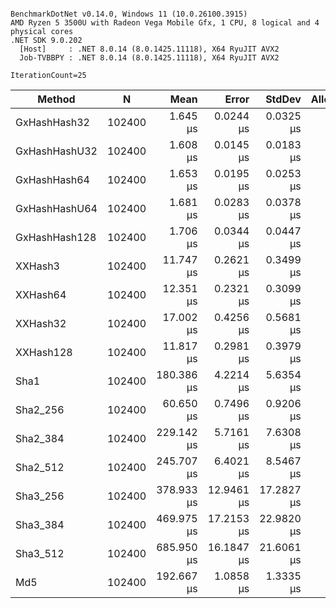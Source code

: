 ```

BenchmarkDotNet v0.14.0, Windows 11 (10.0.26100.3915)
AMD Ryzen 5 3500U with Radeon Vega Mobile Gfx, 1 CPU, 8 logical and 4 physical cores
.NET SDK 9.0.202
  [Host]     : .NET 8.0.14 (8.0.1425.11118), X64 RyuJIT AVX2
  Job-TVBBPY : .NET 8.0.14 (8.0.1425.11118), X64 RyuJIT AVX2

IterationCount=25  

```
| Method        | N      | Mean       | Error      | StdDev     | Allocated |
|-------------- |------- |-----------:|-----------:|-----------:|----------:|
| GxHashHash32  | 102400 |   1.645 μs |  0.0244 μs |  0.0325 μs |         - |
| GxHashHashU32 | 102400 |   1.608 μs |  0.0145 μs |  0.0183 μs |         - |
| GxHashHash64  | 102400 |   1.653 μs |  0.0195 μs |  0.0253 μs |         - |
| GxHashHashU64 | 102400 |   1.681 μs |  0.0283 μs |  0.0378 μs |         - |
| GxHashHash128 | 102400 |   1.706 μs |  0.0344 μs |  0.0447 μs |         - |
| XXHash3       | 102400 |  11.747 μs |  0.2621 μs |  0.3499 μs |         - |
| XXHash64      | 102400 |  12.351 μs |  0.2321 μs |  0.3099 μs |         - |
| XXHash32      | 102400 |  17.002 μs |  0.4256 μs |  0.5681 μs |         - |
| XXHash128     | 102400 |  11.817 μs |  0.2981 μs |  0.3979 μs |         - |
| Sha1          | 102400 | 180.386 μs |  4.2214 μs |  5.6354 μs |      48 B |
| Sha2_256      | 102400 |  60.650 μs |  0.7496 μs |  0.9206 μs |      56 B |
| Sha2_384      | 102400 | 229.142 μs |  5.7161 μs |  7.6308 μs |      72 B |
| Sha2_512      | 102400 | 245.707 μs |  6.4021 μs |  8.5467 μs |      88 B |
| Sha3_256      | 102400 | 378.933 μs | 12.9461 μs | 17.2827 μs |      56 B |
| Sha3_384      | 102400 | 469.975 μs | 17.2153 μs | 22.9820 μs |      72 B |
| Sha3_512      | 102400 | 685.950 μs | 16.1847 μs | 21.6061 μs |      88 B |
| Md5           | 102400 | 192.667 μs |  1.0858 μs |  1.3335 μs |      40 B |
